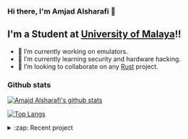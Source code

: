 ### Hi there, I'm Amjad Alsharafi 👋

## I'm a Student at [University of Malaya]!!

- 🔭 I’m currently working on emulators.
- 🌱 I’m currently learning security and hardware hacking.
- 👯 I’m looking to collaborate on any [Rust] project.

### Github stats
[![Amajd Alsharafi's github stats](https://github-readme-stats.vercel.app/api?username=Amjad50&theme=react)](https://github.com/anuraghazra/github-readme-stats)

[![Top Langs](https://github-readme-stats.vercel.app/api/top-langs/?username=Amjad50&theme=react&layout=compact)](https://github.com/anuraghazra/github-readme-stats)


<details>
  <summary>:zap: Recent project</summary>
    </br>
    <img alt="Amjad50/GB-emu" src="https://github-readme-stats.vercel.app/api/pin/?username=Amjad50&repo=PSX&theme=react"/>
    </br>
    <img alt="Amjad50/GB-emu" src="https://github-readme-stats.vercel.app/api/pin/?username=Amjad50&repo=mizu&theme=react"/>
</details>

</br>

[University of Malaya]: um.edu.my
[Rust]: https://www.rust-lang.org/
[website]: https://amjad50.github.io
[twitter]: https://twitter.com/AmjadAlsharafi5
[linkedin]: https://www.linkedin.com/in/amjad-alshrarafi-346956b2/
